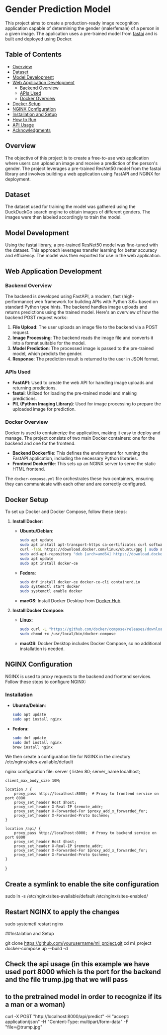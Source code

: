 # Gender Prediction Model

This project aims to create a production-ready image recognition application capable of determining the gender (male/female) of a person in a given image. The application uses a pre-trained model from [fastai](https://fast.ai/) and is built and deployed using Docker.

## Table of Contents

- [Overview](#overview)
- [Dataset](#dataset)
- [Model Development](#model-development)
- [Web Application Development](#web-application-development)
  - [Backend Overview](#backend-overview)
  - [APIs Used](#apis-used)
  - [Docker Overview](#docker-overview)
- [Docker Setup](#docker-setup)
- [NGINX Configuration](#nginx-configuration)
- [Installation and Setup](#installation-and-setup)
- [How to Run](#how-to-run)
- [API Usage](#api-usage)
- [Acknowledgments](#acknowledgments)

## Overview

The objective of this project is to create a free-to-use web application where users can upload an image and receive a prediction of the person's gender. The project leverages a pre-trained ResNet50 model from the fastai library and involves building a web application using FastAPI and NGINX for deployment.

## Dataset

The dataset used for training the model was gathered using the DuckDuckGo search engine to obtain images of different genders. The images were then labeled accordingly to train the model.

## Model Development

Using the fastai library, a pre-trained ResNet50 model was fine-tuned with the dataset. This approach leverages transfer learning for better accuracy and efficiency. The model was then exported for use in the web application.

## Web Application Development

### Backend Overview

The backend is developed using FastAPI, a modern, fast (high-performance) web framework for building APIs with Python 3.6+ based on standard Python type hints. The backend handles image uploads and returns predictions using the trained model. Here's an overview of how the backend POST request works:

1. **File Upload**: The user uploads an image file to the backend via a POST request.
2. **Image Processing**: The backend reads the image file and converts it into a format suitable for the model.
3. **Model Prediction**: The processed image is passed to the pre-trained model, which predicts the gender.
4. **Response**: The prediction result is returned to the user in JSON format.

### APIs Used

- **FastAPI**: Used to create the web API for handling image uploads and returning predictions.
- **fastai**: Utilized for loading the pre-trained model and making predictions.
- **PIL (Python Imaging Library)**: Used for image processing to prepare the uploaded image for prediction.

### Docker Overview

Docker is used to containerize the application, making it easy to deploy and manage. The project consists of two main Docker containers: one for the backend and one for the frontend.

- **Backend Dockerfile**: This defines the environment for running the FastAPI application, including the necessary Python libraries.
- **Frontend Dockerfile**: This sets up an NGINX server to serve the static HTML frontend.

The `docker-compose.yml` file orchestrates these two containers, ensuring they can communicate with each other and are correctly configured.

## Docker Setup

To set up Docker and Docker Compose, follow these steps:

1. **Install Docker**:
   - **Ubuntu/Debian**:
     ```bash
     sudo apt update
     sudo apt install apt-transport-https ca-certificates curl software-properties-common
     curl -fsSL https://download.docker.com/linux/ubuntu/gpg | sudo apt-key add -
     sudo add-apt-repository "deb [arch=amd64] https://download.docker.com/linux/ubuntu $(lsb_release -cs) stable"
     sudo apt update
     sudo apt install docker-ce
     ```
   - **Fedora**:
     ```bash
     sudo dnf install docker-ce docker-ce-cli containerd.io
     sudo systemctl start docker
     sudo systemctl enable docker
     ```
   - **macOS**:
     Install Docker Desktop from [Docker Hub](https://www.docker.com/products/docker-desktop).

2. **Install Docker Compose**:
   - **Linux**:
     ```bash
     sudo curl -L "https://github.com/docker/compose/releases/download/1.29.2/docker-compose-$(uname -s)-$(uname -m)" -o /usr/local/bin/docker-compose
     sudo chmod +x /usr/local/bin/docker-compose
     ```
   - **macOS**:
     Docker Desktop includes Docker Compose, so no additional installation is needed.

## NGINX Configuration

NGINX is used to proxy requests to the backend and frontend services. Follow these steps to configure NGINX:

### Installation

- **Ubuntu/Debian**:
  ```bash
  sudo apt update
  sudo apt install nginx

- **Fedora**:
  ```bash
  sudo dnf update
  sudo dnf install nginx
  brew install nginx

We then create a configuration file for NGINX in the directory /etc/nginx/sites-available/default 

nginx configuration file:
server {
    listen 80;
    server_name localhost;

    client_max_body_size 10M;

    location / {
        proxy_pass http://localhost:8080;  # Proxy to frontend service on port 8080
        proxy_set_header Host $host;
        proxy_set_header X-Real-IP $remote_addr;
        proxy_set_header X-Forwarded-For $proxy_add_x_forwarded_for;
        proxy_set_header X-Forwarded-Proto $scheme;
    }

    location /api/ {
        proxy_pass http://localhost:8000;  # Proxy to backend service on port 8000
        proxy_set_header Host $host;
        proxy_set_header X-Real-IP $remote_addr;
        proxy_set_header X-Forwarded-For $proxy_add_x_forwarded_for;
        proxy_set_header X-Forwarded-Proto $scheme;
    }
}

## Create a symlink to enable the site configuration
sudo ln -s /etc/nginx/sites-available/default /etc/nginx/sites-enabled/

## Restart NGINX to apply the changes
sudo systemctl restart nginx

##Instalation and Setup

git clone https://github.com/yourusername/ml_project.git
cd ml_project
docker-compose up --build -d


## Check the api usage (in this example we have used port 8000 which is the port for the backend and the file trump.jpg that we will pass
## to the pretrained model in order to recognize if its a man or a woman)
curl -X POST "http://localhost:8000/api/predict" -H "accept: application/json" -H "Content-Type: multipart/form-data" -F "file=@trump.jpg"

